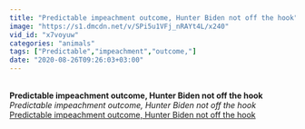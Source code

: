 ```yaml
---
title: "Predictable impeachment outcome, Hunter Biden not off the hook"
image: "https://s1.dmcdn.net/v/SPi5u1VFj_nRAYt4L/x240"
vid_id: "x7voyuw"
categories: "animals"
tags: ["Predictable","impeachment","outcome,"]
date: "2020-08-26T09:26:03+03:00"
---
```

<br><b>Predictable impeachment outcome, Hunter Biden not off the hook</b><br> <i>Predictable impeachment outcome, Hunter Biden not off the hook</i><br> <u>Predictable impeachment outcome, Hunter Biden not off the hook</u>
